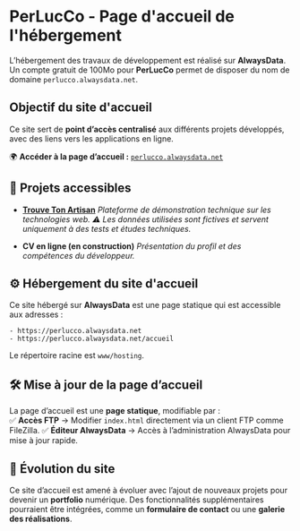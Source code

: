 # PerLucCo - Page d'accueil de l'hébergement

L’hébergement des travaux de développement est réalisé sur **AlwaysData**. Un compte gratuit de 100Mo pour **PerLucCo** permet de disposer du nom de domaine `perlucco.alwaysdata.net`.

## Objectif du site d'accueil

Ce site sert de **point d’accès centralisé** aux différents projets développés, avec des liens vers les applications en ligne.

🌍 **Accéder à la page d’accueil :** [`perlucco.alwaysdata.net`](https://perlucco.alwaysdata.net)  

## 🔗 Projets accessibles

- **[Trouve Ton Artisan](https://perlucco.alwaysdata.net/trouve-ton-artisan/)**
  *Plateforme de démonstration technique sur les technologies web.*
  *⚠ Les données utilisées sont fictives et servent uniquement à des tests et études techniques.*

- **CV en ligne (en construction)**
  *Présentation du profil et des compétences du développeur.*

## ⚙️ Hébergement du site d'accueil

Ce site hébergé sur **AlwaysData** est une page statique qui est accessible aux adresses :

``` url
- https://perlucco.alwaysdata.net
- https://perlucco.alwaysdata.net/accueil
```

Le répertoire racine est `www/hosting`.

## 🛠 Mise à jour de la page d’accueil

La page d’accueil est une **page statique**, modifiable par :  
✅ **Accès FTP** → Modifier `index.html` directement via un client FTP comme FileZilla.
✅ **Éditeur AlwaysData** → Accès à l’administration AlwaysData pour mise à jour rapide.

## 🚀 Évolution du site

Ce site d’accueil est amené à évoluer avec l’ajout de nouveaux projets pour devenir un **portfolio** numérique.
Des fonctionnalités supplémentaires pourraient être intégrées, comme un **formulaire de contact** ou une **galerie des réalisations**.

